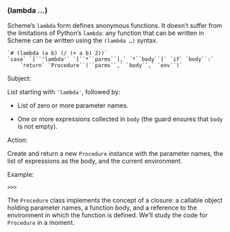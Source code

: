 ### (lambda …)

Scheme’s `lambda` form defines anonymous functions. It doesn’t suffer from the limitations of Python’s `lambda`: any function that can be written in Scheme can be written using the `(lambda …)` syntax.

    `# (lambda (a b) (/ (+ a b) 2))`
    `case` `[``'lambda'` `[``*``parms``],` `*``body``]` `if` `body``:`
        `return` `Procedure``(``parms``,` `body``,` `env``)`

Subject:

List starting with `'lambda'`, followed by:

- List of zero or more parameter names.
    
- One or more expressions collected in `body` (the guard ensures that `body` is not empty).
    

Action:

Create and return a new `Procedure` instance with the parameter names, the list of expressions as the body, and the current environment.

Example:

```
>>> 
```

The `Procedure` class implements the concept of a closure: a callable object holding parameter names, a function body, and a reference to the environment in which the function is defined. We’ll study the code for `Procedure` in a moment.